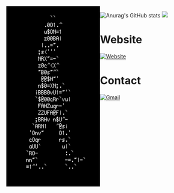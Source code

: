 
<img src=https://github.com/7h3w4lk3r/7h3w4lk3r/blob/main/1.gif align='left' width='250' height='480'>  
  

![Anurag's GitHub stats](https://github-readme-stats-git-masterrstaa-rickstaa.vercel.app/api?username=7h3w4lk3r&show_icons=true&theme=transparent)
<img src="https://github-readme-stats-git-masterrstaa-rickstaa.vercel.app/api/top-langs/?username=7h3w4lk3r&show_icons=true&theme=transparent"/>
  
    
 <!--- [![GitHub Streak](http://github-readme-streak-stats.herokuapp.com?user=your-github-username&theme=dark&background=000000)](https://git.io/streak-stats)--->
  
  
# Website
[![Website](https://img.shields.io/website-up-down-green-red/http/monip.org.svg)](https://7h3w4lk3r.gitbook.io/hive/)


# Contact
[![Gmail](https://img.shields.io/badge/Gmail-D14836?style=for-the-badge&logo=gmail&logoColor=white)](mailto:bl4ckr4z3r@gmail.com)

